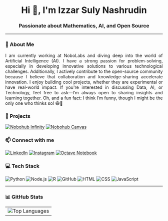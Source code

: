 <h1 align="center">Hi 👋, I'm Izzar Suly Nashrudin</h1>
<h3 align="center">Passionate about Mathematics, AI, and Open Source</h3>

---

### 🔹 About Me  
<p align="justify">I am currently working at NoboLabs and diving deep into the world of Artificial Intelligence (AI). I have a strong passion for problem-solving, especially in developing innovative solutions to various technological challenges. Additionally, I actively contribute to the open-source community because I believe that collaboration and knowledge-sharing accelerate innovation. I enjoy building cool projects, whether they are experimental or have real-world impact. If you're interested in discussing Data, AI, or Technology, feel free to ask—I’m always open to sharing insights and learning together. Oh, and a fun fact: I think I’m funny, though I might be the only one who thinks so! 😆🚀</p>

### 🚀 Projects  
[![Nobohub Infinity](https://img.shields.io/badge/Nobohub%20Infinity-black?style=for-the-badge&logo=google-chrome&logoColor=white)](https://nobohub.vercel.app/) [![Nobohub Canvas](https://img.shields.io/badge/Nobohub%20Canvas-black?style=for-the-badge&logo=google-chrome&logoColor=white)](https://nobomain.vercel.app/)


### 📫 Connect with me  
[![LinkedIn](https://img.shields.io/badge/LinkedIn-0A66C2?style=for-the-badge&logo=linkedin&logoColor=white)](https://linkedin.com/in/izzar-suly-nashrudin)  [![Instagram](https://img.shields.io/badge/Instagram-E4405F?style=for-the-badge&logo=instagram&logoColor=white)](https://instagram.com/ave.zoor) [![Octave Notebook](https://img.shields.io/badge/Octave%20Notebook-black?style=for-the-badge&logo=google-chrome&logoColor=white)](https://octavecolab.vercel.app/)

### 💻 Tech Stack  
![Python](https://img.shields.io/badge/Python-3776AB?style=for-the-badge&logo=python&logoColor=white)  ![Node.js](https://img.shields.io/badge/Node.js-339933?style=for-the-badge&logo=nodedotjs&logoColor=white)  ![R](https://img.shields.io/badge/R-276DC3?style=for-the-badge&logo=r&logoColor=white)  ![GitHub](https://img.shields.io/badge/GitHub-181717?style=for-the-badge&logo=github&logoColor=white)  ![HTML](https://img.shields.io/badge/HTML-E34F26?style=for-the-badge&logo=html5&logoColor=white)  ![CSS](https://img.shields.io/badge/CSS-1572B6?style=for-the-badge&logo=css3&logoColor=white)  ![JavaScript](https://img.shields.io/badge/JavaScript-F7DF1E?style=for-the-badge&logo=javascript&logoColor=black)  

---

### 📊 GitHub Stats  
<table>
  <tr>
    <td><img src="https://github-readme-stats.vercel.app/api/top-langs?username=avezoor&show_icons=true&locale=en&layout=compact" alt="Top Languages" /></td>
  </tr>
</table>
